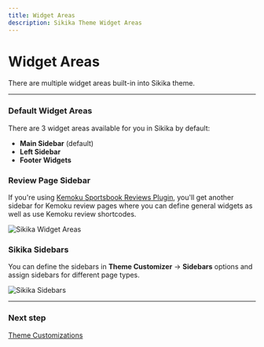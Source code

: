 ```yaml
---
title: Widget Areas
description: Sikika Theme Widget Areas
---
```


# Widget Areas

There are multiple widget areas built-in into Sikika theme.

---

### Default Widget Areas

There are 3 widget areas available for you in Sikika by default:

- **Main Sidebar** (default)
- **Left Sidebar**
- **Footer Widgets**

### Review Page Sidebar

If you're using [Kemoku Sportsbook Reviews Plugin](https://dinomatic.com/plugins/kemoku), you'll get another sidebar for Kemoku review pages where you can define general widgets as well as use Kemoku review shortcodes.

![Sikika Widget Areas](https://media.dinomatic.com/images/docs/sikika/sikika-widget-areas.png)

### Sikika Sidebars

You can define the sidebars in **Theme Customizer** &#8594; **Sidebars** options and assign sidebars for different page types.

![Sikika Sidebars](https://media.dinomatic.com/images/docs/sikika/sikika-sidebars.png)

---

### Next step

[Theme Customizations](/docs/sikika/customizations/)
